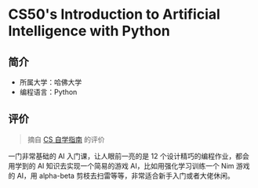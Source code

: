 # CS50's Introduction to Artificial Intelligence with Python

## 简介

- 所属大学：哈佛大学
- 编程语言：Python

## 评价

> 摘自 [CS 自学指南](https://csdiy.wiki) 的评价

一门非常基础的 AI 入门课，让人眼前一亮的是 12 个设计精巧的编程作业，都会用学到的 AI 知识去实现一个简易的游戏 AI，比如用强化学习训练一个 Nim 游戏的 AI，用 alpha-beta 剪枝去扫雷等等，非常适合新手入门或者大佬休闲。